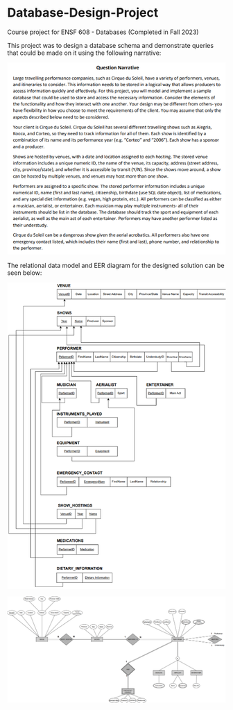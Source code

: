 # Database-Design-Project
Course project for ENSF 608 - Databases (Completed in Fall 2023)

This project was to design a database schema and demonstrate queries that could be made on it using the following narrative:

![Figure 1: Provided Model Narrative](Provided%20Model%20Narrative.png)

The relational data model and EER diagram for the designed solution can be seen below:

![Figure 2: Relational Data Model](Relational%20Data%20Model.png)

![Figure 3: EER Diagram](EER%20Diagram.png)
